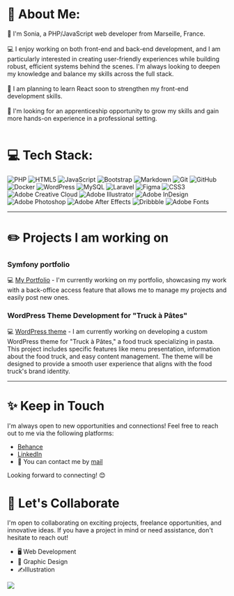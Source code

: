 # 💫 About Me:
👋 I'm Sonia, a PHP/JavaScript web developer from Marseille, France.<br><br> 💻 I enjoy working on both front-end and back-end development, and I am particularly interested in creating user-friendly experiences while building robust, efficient systems behind the scenes. I'm always looking to deepen my knowledge and balance my skills across the full stack.<br><br> 🔧 I am planning to learn React soon to strengthen my front-end development skills.<br><br> 🚀 I'm looking for an apprenticeship opportunity to grow my skills and gain more hands-on experience in a professional setting.
<br><br> 

# 💻 Tech Stack:
![PHP](https://img.shields.io/badge/php-%23777BB4.svg?style=for-the-badge&logo=php&logoColor=white) ![HTML5](https://img.shields.io/badge/html5-%23E34F26.svg?style=for-the-badge&logo=html5&logoColor=white) ![JavaScript](https://img.shields.io/badge/javascript-%23323330.svg?style=for-the-badge&logo=javascript&logoColor=%23F7DF1E) ![Bootstrap](https://img.shields.io/badge/bootstrap-%238511FA.svg?style=for-the-badge&logo=bootstrap&logoColor=white) ![Markdown](https://img.shields.io/badge/markdown-%23000000.svg?style=for-the-badge&logo=markdown&logoColor=white) ![Git](https://img.shields.io/badge/git-%23F05033.svg?style=for-the-badge&logo=git&logoColor=white) ![GitHub](https://img.shields.io/badge/github-%23121011.svg?style=for-the-badge&logo=github&logoColor=white) ![Docker](https://img.shields.io/badge/docker-%230db7ed.svg?style=for-the-badge&logo=docker&logoColor=white) ![WordPress](https://img.shields.io/badge/WordPress-%23117AC9.svg?style=for-the-badge&logo=WordPress&logoColor=white) ![MySQL](https://img.shields.io/badge/mysql-4479A1.svg?style=for-the-badge&logo=mysql&logoColor=white) ![Laravel](https://img.shields.io/badge/laravel-%23FF2D20.svg?style=for-the-badge&logo=laravel&logoColor=white) ![Figma](https://img.shields.io/badge/figma-%23F24E1E.svg?style=for-the-badge&logo=figma&logoColor=white) ![CSS3](https://img.shields.io/badge/css3-%231572B6.svg?style=for-the-badge&logo=css3&logoColor=white) ![Adobe Creative Cloud](https://img.shields.io/badge/Adobe%20Creative%20Cloud-DA1F26.svg?style=for-the-badge&logo=Adobe%20Creative%20Cloud&logoColor=white) ![Adobe Illustrator](https://img.shields.io/badge/adobe%20illustrator-%23FF9A00.svg?style=for-the-badge&logo=adobe%20illustrator&logoColor=white) ![Adobe InDesign](https://img.shields.io/badge/Adobe%20InDesign-49021F?style=for-the-badge&logo=adobeindesign&logoColor=FF3366) ![Adobe Photoshop](https://img.shields.io/badge/adobe%20photoshop-%2331A8FF.svg?style=for-the-badge&logo=adobe%20photoshop&logoColor=white) ![Adobe After Effects](https://img.shields.io/badge/Adobe%20After%20Effects-9999FF.svg?style=for-the-badge&logo=Adobe%20After%20Effects&logoColor=white) ![Dribbble](https://img.shields.io/badge/Dribbble-EA4C89?style=for-the-badge&logo=dribbble&logoColor=white) ![Adobe Fonts](https://img.shields.io/badge/Adobe%20Fonts-000B1D.svg?style=for-the-badge&logo=Adobe%20Fonts&logoColor=white)

---
# ✏️ Projects I am working on

### Symfony portfolio
💻 [My Portfolio](https://github.com/soniahammou/portfolio) - I'm currently working on my portfolio, showcasing my work with a back-office access feature that allows me to manage my projects and easily post new ones.

### WordPress Theme Development for "Truck à Pâtes"
💻 [WordPress theme](https://github.com/soniahammou/wordpress-theme-TAP) - I am currently working on developing a custom WordPress theme for "Truck à Pâtes," a food truck specializing in pasta. This project includes specific features like menu presentation, information about the food truck, and easy content management. The theme will be designed to provide a smooth user experience that aligns with the food truck's brand identity.

---
# ✨ Keep in Touch

I'm always open to new opportunities and connections! Feel free to reach out to me via the following platforms:

- [Behance](https://behance.net/sonia-hammou)  
- [LinkedIn](https://linkedin.com/in/sonia-hammou)
- 📧 You can contact me by [mail](mailto:sonia.hammou@gmail.com)

Looking forward to connecting! 😊

# 🤝 Let's Collaborate

I'm open to collaborating on exciting projects, freelance opportunities, and innovative ideas. If you have a project in mind or need assistance, don't hesitate to reach out! 

- 🖥️ Web Development
- 🎴 Graphic Design
- ✍️Illustration


[![](https://visitcount.itsvg.in/api?id=soniahammou&icon=0&color=0)](https://visitcount.itsvg.in)

<!-- Proudly created with GPRM ( https://gprm.itsvg.in ) -->
